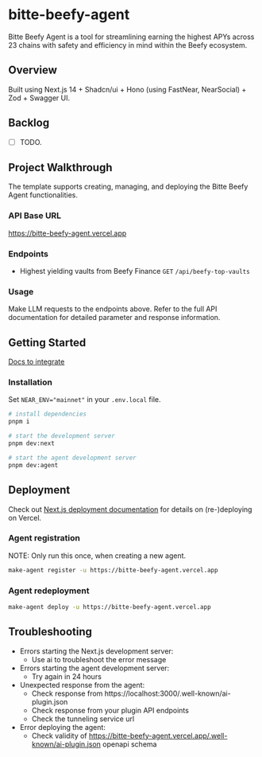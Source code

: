 # bitte-beefy-agent

Bitte Beefy Agent is a tool for streamlining earning the highest APYs across 23 chains with safety and efficiency in mind within the Beefy ecosystem.

## Overview

Built using Next.js 14 + Shadcn/ui + Hono (using FastNear, NearSocial) + Zod + Swagger UI.

## Backlog

- [ ] TODO.

## Project Walkthrough

The template supports creating, managing, and deploying the Bitte Beefy Agent functionalities.

### API Base URL

<https://bitte-beefy-agent.vercel.app>

### Endpoints

- Highest yielding vaults from Beefy Finance `GET` `/api/beefy-top-vaults`

### Usage

Make LLM requests to the endpoints above. Refer to the full API documentation for detailed parameter and response information.

## Getting Started

[Docs to integrate](https://docs.mintbase.xyz/ai/assistant-plugins)

### Installation

Set `NEAR_ENV="mainnet"` in your `.env.local` file.

```bash
# install dependencies
pnpm i

# start the development server
pnpm dev:next

# start the agent development server
pnpm dev:agent
```

## Deployment

Check out [Next.js deployment documentation](https://nextjs.org/docs/deployment) for details on (re-)deploying on Vercel.

### Agent registration

NOTE: Only run this once, when creating a new agent.

```bash
make-agent register -u https://bitte-beefy-agent.vercel.app
```

### Agent redeployment

```bash
make-agent deploy -u https://bitte-beefy-agent.vercel.app
```

## Troubleshooting

- Errors starting the Next.js development server:
  - Use ai to troubleshoot the error message
- Errors starting the agent development server:
  - Try again in 24 hours
- Unexpected response from the agent:
  - Check response from https://localhost:3000/.well-known/ai-plugin.json
  - Check response from your plugin API endpoints
  - Check the tunneling service url
- Error deploying the agent:
  - Check validity of https://bitte-beefy-agent.vercel.app/.well-known/ai-plugin.json openapi schema
